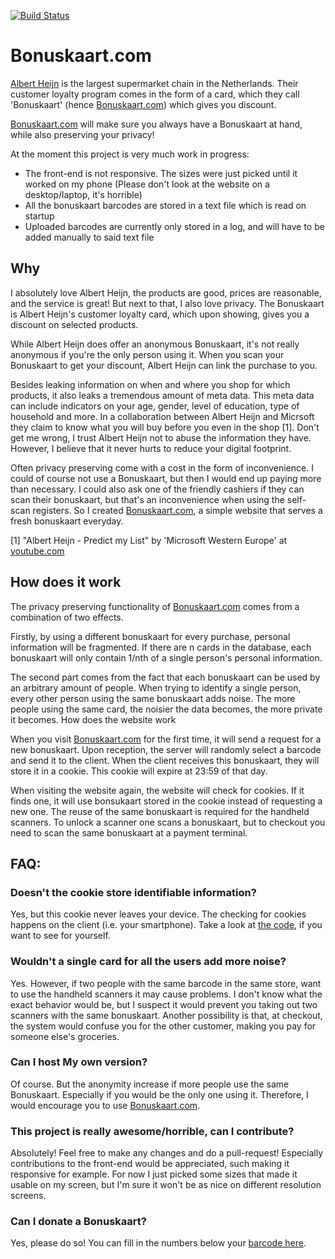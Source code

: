 [![Build Status](https://bonuskaart.com/buildstatus?job=Bonuskaart)](https://bonuskaart.com/buildstatus?job=Bonuskaart)


# Bonuskaart.com
[Albert Heijn](https://en.wikipedia.org/wiki/Albert_Heijn) is the largest supermarket chain in the Netherlands. Their customer loyalty program comes in the form of a card, which they call 'Bonuskaart' (hence [Bonuskaart.com](https://bonuskaart.com)) which gives you discount.

[Bonuskaart.com](https://bonuskaart.com) will make sure you always have a Bonuskaart at hand, while also preserving your privacy!

At the moment this project is very much work in progress:
* The front-end is not responsive. The sizes were just picked until it worked on my phone (Please don't look at the website on a desktop/laptop, it's horrible)
* All the bonuskaart barcodes are stored in a text file which is read on startup
* Uploaded barcodes are currently only stored in a log, and will have to be added manually to said text file

## Why
I absolutely love Albert Heijn, the products are good, prices are reasonable, and the service is great! But next to that, I also love privacy. The Bonuskaart is Albert Heijn's customer loyalty card, which upon showing, gives you a discount on selected products.

While Albert Heijn does offer an anonymous Bonuskaart, it's not really anonymous if you're the only person using it. When you scan your Bonuskaart to get your discount, Albert Heijn can link the purchase to you.

Besides leaking information on when and where you shop for which products, it also leaks a tremendous amount of meta data. This meta data can include indicators on your age, gender, level of education, type of household and more. In a collaboration between Albert Heijn and Micrsoft they claim to know what you will buy before you even in the shop [1]. Don't get me wrong, I trust Albert Heijn not to abuse the information they have. However, I believe that it never hurts to reduce your digital footprint.

Often privacy preserving come with a cost in the form of inconvenience. I could of course not use a Bonuskaart, but then I would end up paying more than necessary. I could also ask one of the friendly cashiers if they can scan their bonuskaart, but that's an inconvenience when using the self-scan registers. So I created [Bonuskaart.com](https://bonuskaart.com), a simple website that serves a fresh bonuskaart everyday.

[1] "Albert Heijn - Predict my List" by 'Microsoft Western Europe' at [youtube.com](https://www.youtube.com/watch?v=0heyIKUqdOM)

## How does it work

The privacy preserving functionality of [Bonuskaart.com](https://bonuskaart.com) comes from a combination of two effects.

Firstly, by using a different bonuskaart for every purchase, personal information will be fragmented. If there are n cards in the database, each bonuskaart will only contain 1/nth of a single person's personal information.

The second part comes from the fact that each bonuskaart can be used by an arbitrary amount of people. When trying to identify a single person, every other person using the same bonuskaart adds noise. The more people using the same card, the noisier the data becomes, the more private it becomes.
How does the website work

When you visit [Bonuskaart.com](https://bonuskaart.com) for the first time, it will send a request for a new bonuskaart. Upon reception, the server will randomly select a barcode and send it to the client. When the client receives this bonuskaart, they will store it in a cookie. This cookie will expire at 23:59 of that day.

When visiting the website again, the website will check for cookies. If it finds one, it will use bonsukaart stored in the cookie instead of requesting a new one. The reuse of the same bonuskaart is required for the handheld scanners. To unlock a scanner one scans a bonuskaart, but to checkout you need to scan the same bonuskaart at a payment terminal.

## FAQ:
### Doesn't the cookie store identifiable information?
Yes, but this cookie never leaves your device. The checking for cookies happens on the client (i.e. your smartphone). Take a look at [the code](https://github.com/inconspicuous-username/bonuskaart/blob/master/static/index.html), if you want to see for yourself.

### Wouldn't a single card for all the users add more noise?
Yes. However, if two people with the same barcode in the same store, want to use the handheld scanners it may cause problems.
I don't know what the exact behavior would be, but I suspect it would prevent you taking out two scanners with the same bonuskaart. Another possibility is that, at checkout, the system would confuse you for the other customer, making you pay for someone else's groceries.

### Can I host My own version?
Of course. But the anonymity increase if more people use the same Bonuskaart. Especially if you would be the only one using it. Therefore, I would encourage you to use [Bonuskaart.com](https://bonuskaart.com).

### This project is really awesome/horrible, can I contribute?
Absolutely! Feel free to make any changes and do a pull-request!
Especially contributions to the front-end would be appreciated, such making it responsive for example.
For now I just picked some sizes that made it usable on my screen, but I'm sure it won't be as nice on different resolution screens.

### Can I donate a Bonuskaart?
Yes, please do so! 
You can fill in the numbers below your [barcode here](https://bonuskaart.com/donate_bonuskaart.html).
